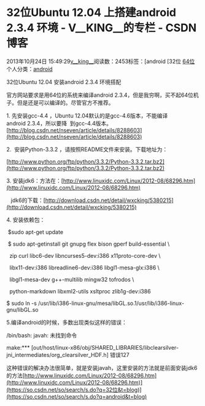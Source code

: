 # 32位Ubuntu 12.04 上搭建android 2.3.4 环境 - V__KING__的专栏 - CSDN博客





2013年10月24日 15:49:29[v__king__](https://me.csdn.net/V__KING__)阅读数：2453标签：[android																[32位																[64位](https://so.csdn.net/so/search/s.do?q=64位&t=blog)
个人分类：[android](https://blog.csdn.net/V__KING__/article/category/1704545)





32位Ubuntu 12.04 安装android 2.3.4 环境搭配

官方网站要求是用64位的系统来编译android 2.3.4，但是我穷啊，买不起64位机子。但是还是可以编译的。尽管官方不推荐。



1. 先安装gcc-4.4 ，Ubuntu 12.04默认的是gcc-4.6版本，不能编译android 2.3.4，所以要降 
 到gcc-4.4版本。[http://blog.csdn.net/nseven/article/details/8288603](http://blog.csdn.net/nseven/article/details/8288603)

2.  安装Python-3.3.2 ，请按照README文件来安装。下载地址为：

[http://www.python.org/ftp/python/3.3.2/Python-3.3.2.tar.bz2](http://www.python.org/ftp/python/3.3.2/Python-3.3.2.tar.bz2)

3. 安装jdk6：方法在：[http://www.linuxidc.com/Linux/2012-08/68296.htm](http://www.linuxidc.com/Linux/2012-08/68296.htm)

   jdk6的下载：[http://download.csdn.net/detail/wxcking/5380215](http://download.csdn.net/detail/wxcking/5380215)



4. 安装依赖包：

 $sudo apt-get update

 $ sudo apt-getinstall git gnupg flex bison gperf build-essential \

  zip curl libc6-dev libncurses5-dev:i386 x11proto-core-dev \

  libx11-dev:i386 libreadline6-dev:i386 libgl1-mesa-glx:i386 \

  libgl1-mesa-dev g++-multilib mingw32 tofrodos \

  python-markdown libxml2-utils xsltproc zlib1g-dev:i386

$ sudo ln -s /usr/lib/i386-linux-gnu/mesa/libGL.so.1/usr/lib/i386-linux-gnu/libGL.so

5.编译android的时候，多数出现类似这样的错误：

/bin/bash: javah: 未找到命令

make:*** [out/host/linux-x86/obj/SHARED_LIBRARIES/libclearsilver-jni_intermediates/org_clearsilver_HDF.h] 错误127

这种错误的解决办法很简单，就是安装javah，这里安装的方法就是前面安装jdk6的方法[http://www.linuxidc.com/Linux/2012-08/68296.htm](http://www.linuxidc.com/Linux/2012-08/68296.htm)](https://so.csdn.net/so/search/s.do?q=32位&t=blog)](https://so.csdn.net/so/search/s.do?q=android&t=blog)




